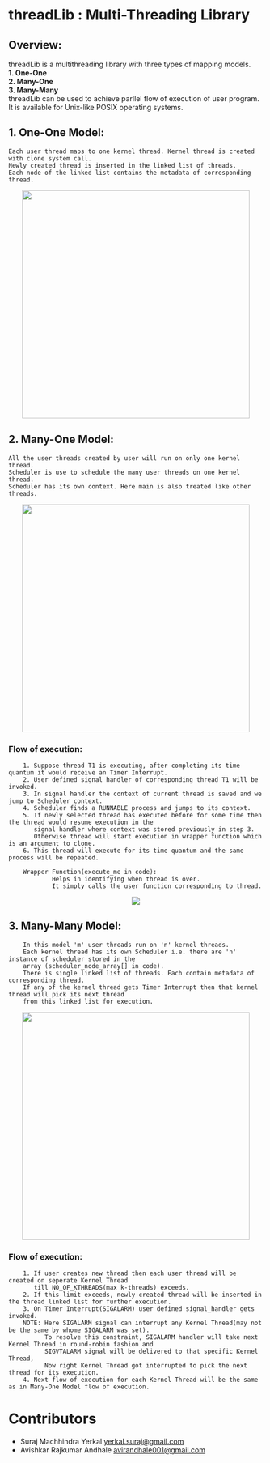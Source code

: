 # threadLib : Multi-Threading Library

## Overview:
threadLib is a multithreading library with three types of mapping models.</br>
**1. One-One**</br>
**2. Many-One**</br>
**3. Many-Many**</br>
threadLib can be used to achieve parllel flow of execution of user program. It is available for Unix-like POSIX operating systems.


## 1. One-One Model:
    Each user thread maps to one kernel thread. Kernel thread is created with clone system call.
    Newly created thread is inserted in the linked list of threads. 
    Each node of the linked list contains the metadata of corresponding thread.

<p align="center">
  <img 
    width="450"
    height="450"
    src="https://user-images.githubusercontent.com/61696982/167251262-0fa23612-5db8-4e1a-9fea-f6c9c21444a4.png"
  >
</p>


## 2. Many-One Model:
    All the user threads created by user will run on only one kernel thread.
    Scheduler is use to schedule the many user threads on one kernel thread. 
    Scheduler has its own context. Here main is also treated like other threads.

<p align="center">
  <img 
    align="center"
    width="450"
    height="450"
    src="https://user-images.githubusercontent.com/61696982/167251431-e1ead0ea-c334-43fa-8823-59a7de440e68.png"
  >
</p>

### Flow of execution:
        1. Suppose thread T1 is executing, after completing its time quantum it would receive an Timer Interrupt.
        2. User defined signal handler of corresponding thread T1 will be invoked.
        3. In signal handler the context of current thread is saved and we jump to Scheduler context.
        4. Scheduler finds a RUNNABLE process and jumps to its context.
        5. If newly selected thread has executed before for some time then the thread would resume execution in the 
           signal handler where context was stored previously in step 3. 
           Otherwise thread will start execution in wrapper function which is an argument to clone.
        6. This thread will execute for its time quantum and the same process will be repeated.

        Wrapper Function(execute_me in code):
                Helps in identifying when thread is over. 
                It simply calls the user function corresponding to thread.

<p align="center">
  <img 
    align="center"
    src="https://user-images.githubusercontent.com/61696982/167254634-64a9ec32-aee4-4fb6-872f-791a25db91a9.png"
  >
</p>


## 3. Many-Many Model:
        In this model 'm' user threads run on 'n' kernel threads.
        Each kernel thread has its own Scheduler i.e. there are 'n' instance of scheduler stored in the
        array (scheduler_node_array[] in code).
        There is single linked list of threads. Each contain metadata of corresponding thread. 
        If any of the kernel thread gets Timer Interrupt then that kernel thread will pick its next thread 
        from this linked list for execution.

<p align="center">
  <img 
    align="center"
    width="450"
    height="450"
    src="https://user-images.githubusercontent.com/61696982/167254772-a567c1b1-cd0f-4786-b580-33a372374499.png"
  >
</p>

### Flow of execution:
        1. If user creates new thread then each user thread will be created on seperate Kernel Thread 
           till NO_OF_KTHREADS(max k-threads) exceeds.
        2. If this limit exceeds, newly created thread will be inserted in the thread linked list for further execution.
        3. On Timer Interrupt(SIGALARM) user defined signal_handler gets invoked.
        NOTE: Here SIGALARM signal can interrupt any Kernel Thread(may not be the same by whome SIGALARM was set).
              To resolve this constraint, SIGALARM handler will take next Kernel Thread in round-robin fashion and 
              SIGVTALARM signal will be delivered to that specific Kernel Thread, 
              Now right Kernel Thread got interrupted to pick the next thread for its execution.
        4. Next flow of execution for each Kernel Thread will be the same as in Many-One Model flow of execution. 



# Contributors
- Suraj Machhindra Yerkal   <yerkal.suraj@gmail.com>
- Avishkar Rajkumar Andhale <avirandhale001@gmail.com>
